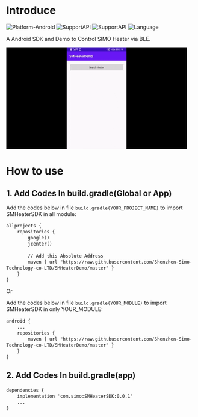# Introduce

![Platform-Android](https://img.shields.io/badge/Platform-Android-blue.svg) ![SupportAPI](https://img.shields.io/badge/API-23+-green.svg) ![SupportAPI](https://img.shields.io/badge/Android-6.0+-orange.svg) ![Language](https://img.shields.io/badge/Language-Kotlin-sky.svg)

A Android SDK and Demo to Control SIMO Heater via BLE.

![Demo](demo.gif)

# How to use

## 1. Add Codes In build.gradle(Global or App)

Add the codes below in file `build.gradle(YOUR_PROJECT_NAME)` to import SMHeaterSDK in all module:

```
allprojects {
	repositories {
		google()
		jcenter()
		
		// Add this Absolute Address
		maven { url "https://raw.githubusercontent.com/Shenzhen-Simo-Technology-co-LTD/SMHeaterDemo/master" }
    }
}
```

Or 


Add the codes below in file `build.gradle(YOUR_MODULE)` to import SMHeaterSDK in only YOUR_MODULE:

```
android {
	...
	repositories {
        maven { url "https://raw.githubusercontent.com/Shenzhen-Simo-Technology-co-LTD/SMHeaterDemo/master" }
    }
}
``` 

## 2. Add Codes In build.gradle(app)


```
dependencies {
	implementation 'com.simo:SMHeaterSDK:0.0.1'
	...
}
```